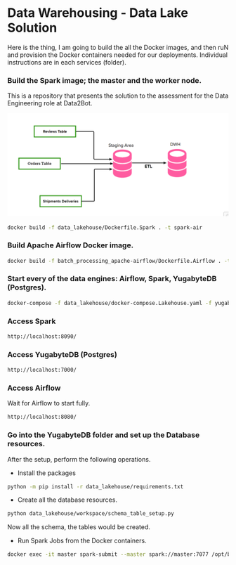 # Data Warehousing - Data Lake Solution

Here is the thing, I am going to build the all the Docker images, and then ruN and provision the Docker containers needed for our deployments. Individual instructions are in each services (folder). 

### Build the Spark image; the master and the worker node. 
This is a repository that presents the solution to the assessment for the Data Engineering role at Data2Bot.

![alt text](https://github.com/yTek01/Data-Lake/blob/DataLake-warehousing/dwh.png)

```BASH
docker build -f data_lakehouse/Dockerfile.Spark . -t spark-air
```

### Build Apache Airflow Docker image.
```BASH
docker build -f batch_processing_apache-airflow/Dockerfile.Airflow . -t airflow-spark
```

### Start every of the data engines: Airflow, Spark, YugabyteDB (Postgres).
```BASH
docker-compose -f data_lakehouse/docker-compose.Lakehouse.yaml -f yugabytesDB/docker-compose.Yugabyte.yaml -f batch_processing_apache-airflow/docker-compose.Airflow.yaml up -d
```

### Access Spark
```BASH
http://localhost:8090/
```

### Access YugabyteDB (Postgres)
```BASH
http://localhost:7000/
```

### Access Airflow
Wait for Airflow to start fully.
```BASH
http://localhost:8080/
```

### Go into the YugabyteDB folder and set up the Database resources. 
After the setup, perform the following operations. 

* Install the packages
```BASH
python -m pip install -r data_lakehouse/requirements.txt
```

* Create all the database resources. 
```BASH
python data_lakehouse/workspace/schema_table_setup.py
```

Now all the schema, the tables would be created. 

* Run Spark Jobs from the Docker containers.
```BASH
docker exec -it master spark-submit --master spark://master:7077 /opt/bitnami/spark/data_warehousing_script.py
```
